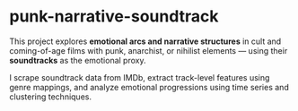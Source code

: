 # punk-narrative-soundtrack
This project explores **emotional arcs and narrative structures** in cult and coming-of-age films with punk, anarchist, or nihilist elements — using their **soundtracks** as the emotional proxy.

I scrape soundtrack data from IMDb, extract track-level features using genre mappings, and analyze emotional progressions using time series and clustering techniques.
